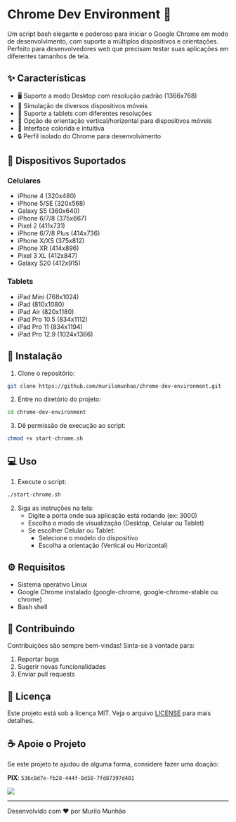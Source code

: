 # Chrome Dev Environment 🚀

Um script bash elegante e poderoso para iniciar o Google Chrome em modo de desenvolvimento, com suporte a múltiplos dispositivos e orientações. Perfeito para desenvolvedores web que precisam testar suas aplicações em diferentes tamanhos de tela.

## ✨ Características

- 🖥️ Suporte a modo Desktop com resolução padrão (1366x768)
- 📱 Simulação de diversos dispositivos móveis
- 📱 Suporte a tablets com diferentes resoluções
- 🔄 Opção de orientação vertical/horizontal para dispositivos móveis
- 🎨 Interface colorida e intuitiva
- 🔒 Perfil isolado do Chrome para desenvolvimento

## 📱 Dispositivos Suportados

### Celulares
- iPhone 4 (320x480)
- iPhone 5/SE (320x568)
- Galaxy S5 (360x640)
- iPhone 6/7/8 (375x667)
- Pixel 2 (411x731)
- iPhone 6/7/8 Plus (414x736)
- iPhone X/XS (375x812)
- iPhone XR (414x896)
- Pixel 3 XL (412x847)
- Galaxy S20 (412x915)

### Tablets
- iPad Mini (768x1024)
- iPad (810x1080)
- iPad Air (820x1180)
- iPad Pro 10.5 (834x1112)
- iPad Pro 11 (834x1194)
- iPad Pro 12.9 (1024x1366)

## 🚀 Instalação

1. Clone o repositório:
```bash
git clone https://github.com/murilomunhao/chrome-dev-environment.git
```

2. Entre no diretório do projeto:
```bash
cd chrome-dev-environment
```

3. Dê permissão de execução ao script:
```bash
chmod +x start-chrome.sh
```

## 💻 Uso

1. Execute o script:
```bash
./start-chrome.sh
```

2. Siga as instruções na tela:
   - Digite a porta onde sua aplicação está rodando (ex: 3000)
   - Escolha o modo de visualização (Desktop, Celular ou Tablet)
   - Se escolher Celular ou Tablet:
     - Selecione o modelo do dispositivo
     - Escolha a orientação (Vertical ou Horizontal)

## ⚙️ Requisitos

- Sistema operativo Linux
- Google Chrome instalado (google-chrome, google-chrome-stable ou chrome)
- Bash shell

## 🤝 Contribuindo

Contribuições são sempre bem-vindas! Sinta-se à vontade para:

1. Reportar bugs
2. Sugerir novas funcionalidades
3. Enviar pull requests

## 📝 Licença

Este projeto está sob a licença MIT. Veja o arquivo [LICENSE](LICENSE) para mais detalhes.

## ☕ Apoie o Projeto

Se este projeto te ajudou de alguma forma, considere fazer uma doação:

**PIX**: `536c8d7e-fb28-444f-8d58-7fd87397d401`

![](https://github.com/murilomunhao/boilerplate/blob/main/donate_pix_murilo.jpg)

---
Desenvolvido com ❤️ por Murilo Munhão 